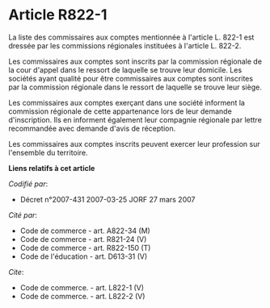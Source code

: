 # Article R822-1

La liste des commissaires aux comptes mentionnée à l'article L. 822-1 est dressée par les commissions régionales instituées à
l'article L. 822-2.

Les commissaires aux comptes sont inscrits par la commission régionale de la cour d'appel dans le ressort de laquelle se
trouve leur domicile. Les sociétés ayant qualité pour être commissaires aux comptes sont inscrites par la commission
régionale dans le ressort de laquelle se trouve leur siège.

Les commissaires aux comptes exerçant dans une société informent la commission régionale de cette appartenance lors de leur
demande d'inscription. Ils en informent également leur compagnie régionale par lettre recommandée avec demande d'avis de
réception.

Les commissaires aux comptes inscrits peuvent exercer leur profession sur l'ensemble du territoire.

**Liens relatifs à cet article**

_Codifié par_:

  - Décret n°2007-431 2007-03-25 JORF 27 mars 2007

_Cité par_:

  - Code de commerce - art. A822-34 (M)
  - Code de commerce - art. R821-24 (V)
  - Code de commerce - art. R822-150 (T)
  - Code de l'éducation - art. D613-31 (V)

_Cite_:

  - Code de commerce. - art. L822-1 (V)
  - Code de commerce. - art. L822-2 (V)
